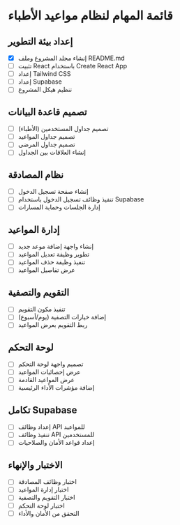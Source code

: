 # قائمة المهام لنظام مواعيد الأطباء

## إعداد بيئة التطوير
- [x] إنشاء مجلد المشروع وملف README.md
- [ ] تثبيت React باستخدام Create React App
- [ ] إعداد Tailwind CSS
- [ ] إعداد Supabase
- [ ] تنظيم هيكل المشروع

## تصميم قاعدة البيانات
- [ ] تصميم جداول المستخدمين (الأطباء)
- [ ] تصميم جداول المواعيد
- [ ] تصميم جداول المرضى
- [ ] إنشاء العلاقات بين الجداول

## نظام المصادقة
- [ ] إنشاء صفحة تسجيل الدخول
- [ ] تنفيذ وظائف تسجيل الدخول باستخدام Supabase
- [ ] إدارة الجلسات وحماية المسارات

## إدارة المواعيد
- [ ] إنشاء واجهة إضافة موعد جديد
- [ ] تطوير وظيفة تعديل المواعيد
- [ ] تنفيذ وظيفة حذف المواعيد
- [ ] عرض تفاصيل المواعيد

## التقويم والتصفية
- [ ] تنفيذ مكون التقويم
- [ ] إضافة خيارات التصفية (يوم/أسبوع)
- [ ] ربط التقويم بعرض المواعيد

## لوحة التحكم
- [ ] تصميم واجهة لوحة التحكم
- [ ] عرض إحصائيات المواعيد
- [ ] عرض المواعيد القادمة
- [ ] إضافة مؤشرات الأداء الرئيسية

## تكامل Supabase
- [ ] إعداد وظائف API للمواعيد
- [ ] تنفيذ وظائف API للمستخدمين
- [ ] إعداد قواعد الأمان والصلاحيات

## الاختبار والإنهاء
- [ ] اختبار وظائف المصادقة
- [ ] اختبار إدارة المواعيد
- [ ] اختبار التقويم والتصفية
- [ ] اختبار لوحة التحكم
- [ ] التحقق من الأمان والأداء

